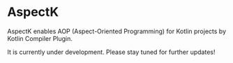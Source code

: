 # AspectK

AspectK enables AOP (Aspect-Oriented Programming) for Kotlin projects
by Kotlin Compiler Plugin.

It is currently under development. Please stay tuned for further updates!
